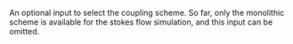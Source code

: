An optional input to select the coupling scheme. So far, only the monolithic
scheme is available for the stokes flow simulation, and this input can be omitted.
